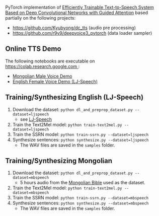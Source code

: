 PyTorch implementation of 
[Efficiently Trainable Text-to-Speech System Based on Deep Convolutional Networks with Guided Attention](https://arxiv.org/abs/1710.08969)
based partially on the following projects:
* https://github.com/Kyubyong/dc_tts (audio pre processing)
* https://github.com/r9y9/deepvoice3_pytorch (data loader sampler)

## Online TTS Demo
The following notebooks are executable on [https://colab.research.google.com ](https://colab.research.google.com):
* [Mongolian Male Voice Demo](https://colab.research.google.com/github/tugstugi/pytorch-dc-tts/blob/master/notebooks/MongolianTTS.ipynb)
* [English Female Voice Demo (LJ-Speech)](https://colab.research.google.com/github/tugstugi/pytorch-dc-tts/blob/master/notebooks/LJSpeechTTS.ipynb)

## Training/Synthesizing English (LJ-Speech)
1. Download the dataset: `python dl_and_preprop_dataset.py --dataset=ljspeech`
   * see [LJ-Speech](https://keithito.com/LJ-Speech-Dataset/)
2. Train the Text2Mel model: `python train-text2mel.py --dataset=ljspeech`
3. Train the SSRN model: `python train-ssrn.py --dataset=ljspeech`
4. Synthesize sentences: `python synthesize.py --dataset=ljspeech`
   * The WAV files are saved in the `samples` folder.

## Training/Synthesizing Mongolian
1. Download the dataset: `python dl_and_preprop_dataset.py --dataset=mbspeech`
   * 5 hours audio from the [Mongolian Bible](https://www.bible.com/mn/versions/1590-2013-ariun-bibli-2013) used as the dataset.
2. Train the Text2Mel model: `python train-text2mel.py --dataset=mbspeech`
3. Train the SSRN model: `python train-ssrn.py --dataset=mbspeech`
4. Synthesize sentences: `python synthesize.py --dataset=mbspeech`
   * The WAV files are saved in the `samples` folder.